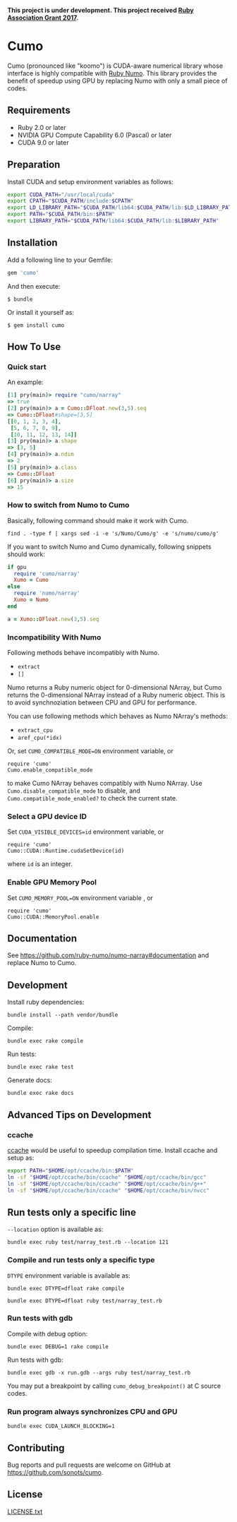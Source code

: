 **This project is under development. This project received [Ruby Association Grant 2017](http://www.ruby.or.jp/ja/news/20171206).**

# Cumo

Cumo (pronounced like "koomo") is CUDA-aware numerical library whose interface is highly compatible with [Ruby Numo](https://github.com/ruby-numo).
This library provides the benefit of speedup using GPU by replacing Numo with only a small piece of codes.


## Requirements

* Ruby 2.0 or later
* NVIDIA GPU Compute Capability 6.0 (Pascal) or later
* CUDA 9.0 or later

## Preparation

Install CUDA and setup environment variables as follows:

```bash
export CUDA_PATH="/usr/local/cuda"
export CPATH="$CUDA_PATH/include:$CPATH"
export LD_LIBRARY_PATH="$CUDA_PATH/lib64:$CUDA_PATH/lib:$LD_LIBRARY_PATH"
export PATH="$CUDA_PATH/bin:$PATH"
export LIBRARY_PATH="$CUDA_PATH/lib64:$CUDA_PATH/lib:$LIBRARY_PATH"
```

## Installation

Add a following line to your Gemfile:

```ruby
gem 'cumo'
```

And then execute:

    $ bundle

Or install it yourself as:

    $ gem install cumo

## How To Use

### Quick start

An example:

```ruby
[1] pry(main)> require "cumo/narray"
=> true
[2] pry(main)> a = Cumo::DFloat.new(3,5).seq
=> Cumo::DFloat#shape=[3,5]
[[0, 1, 2, 3, 4],
 [5, 6, 7, 8, 9],
 [10, 11, 12, 13, 14]]
[3] pry(main)> a.shape
=> [3, 5]
[4] pry(main)> a.ndim
=> 2
[5] pry(main)> a.class
=> Cumo::DFloat
[6] pry(main)> a.size
=> 15
```

### How to switch from Numo to Cumo

Basically, following command should make it work with Cumo.

```
find . -type f | xargs sed -i -e 's/Numo/Cumo/g' -e 's/numo/cumo/g'
```

If you want to switch Numo and Cumo dynamically, following snippets should work:

```ruby
if gpu
  require 'cumo/narray'
  Xumo = Cumo
else
  require 'numo/narray'
  Xumo = Numo
end

a = Xumo::DFloat.new(3,5).seq
```

### Incompatibility With Numo

Following methods behave incompatibly with Numo.

* `extract`
* `[]`

Numo returns a Ruby numeric object for 0-dimensional NArray, but Cumo returns the 0-dimensional NArray instead of a Ruby numeric object.
This is to avoid synchnoziation between CPU and GPU for performance.

You can use following methods which behaves as Numo NArray's methods:

* `extract_cpu`
* `aref_cpu(*idx)`

Or, set `CUMO_COMPATIBLE_MODE=ON` environment variable, or

```
require 'cumo'
Cumo.enable_compatible_mode
```

to make Cumo NArray behaves compatibly with Numo NArray.
Use `Cumo.disable_compatible_mode` to disable, and `Cumo.compatible_mode_enabled?` to check the current state.

### Select a GPU device ID

Set `CUDA_VISIBLE_DEVICES=id` environment variable, or

```
require 'cumo'
Cumo::CUDA::Runtime.cudaSetDevice(id)
```

where `id` is an integer.

### Enable GPU Memory Pool

Set `CUMO_MEMORY_POOL=ON` environment variable , or

```
require 'cumo'
Cumo::CUDA::MemoryPool.enable
```

## Documentation

See https://github.com/ruby-numo/numo-narray#documentation and replace Numo to Cumo.

## Development

Install ruby dependencies:

```
bundle install --path vendor/bundle
```

Compile:

```
bundle exec rake compile
```

Run tests:

```
bundle exec rake test
```

Generate docs:

```
bundle exec rake docs
```

## Advanced Tips on Development

### ccache

[ccache](https://ccache.samba.org/) would be useful to speedup compilation time.
Install ccache and setup as:


```bash
export PATH="$HOME/opt/ccache/bin:$PATH"
ln -sf "$HOME/opt/ccache/bin/ccache" "$HOME/opt/ccache/bin/gcc"
ln -sf "$HOME/opt/ccache/bin/ccache" "$HOME/opt/ccache/bin/g++"
ln -sf "$HOME/opt/ccache/bin/ccache" "$HOME/opt/ccache/bin/nvcc"
```

## Run tests only a specific line

`--location` option is available as:

```
bundle exec ruby test/narray_test.rb --location 121
```

### Compile and run tests only a specific type

`DTYPE` environment variable is available as:

```
bundle exec DTYPE=dfloat rake compile
```

```
bundle exec DTYPE=dfloat ruby test/narray_test.rb
```

### Run tests with gdb

Compile with debug option:

```
bundle exec DEBUG=1 rake compile
```

Run tests with gdb:

```
bundle exec gdb -x run.gdb --args ruby test/narray_test.rb
```

You may put a breakpoint by calling `cumo_debug_breakpoint()` at C source codes.

### Run program always synchronizes CPU and GPU

```
bundle exec CUDA_LAUNCH_BLOCKING=1
```

## Contributing

Bug reports and pull requests are welcome on GitHub at https://github.com/sonots/cumo.

## License

[LICENSE.txt](./LICENSE.txt)

